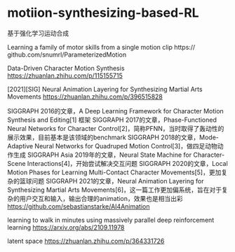 # motiion-synthesizing-based-RL
基于强化学习运动合成


Learning a family of motor skills from a single motion clip
https:// github.com/snumrl/ParameterizedMotion

Data-Driven Character Motion Synthesis
https://zhuanlan.zhihu.com/p/115155715

[2021][SIG] Neural Animation Layering for Synthesizing Martial Arts Movements
https://zhuanlan.zhihu.com/p/396515828


SIGGRAPH 2016的文章，A Deep Learning Framework for Character Motion Synthesis and Editing[1] 框架
SIGGRAPH 2017的文章，Phase-Functioned Neural Networks for Character Control[2]，简称PFNN，当时取得了轰动性的展示效果，目前基本是该领域的benchmark
SIGGRAPH 2018的文章，Mode-Adaptive Neural Networks for Quadruped Motion Control[3]，做四足动物动作生成
SIGGRAPH Asia 2019年的文章，Neural State Machine for Character-Scene Interactions[4]，开始尝试解决交互问题
SIGGRAPH 2020的文章，Local Motion Phases for Learning Multi-Contact Character Movements[5]，更加复杂的篮球问题
SIGGRAPH 2021的文章，Neural Animation Layering for Synthesizing Martial Arts Movements[6]，这一篇工作更加偏系统，旨在对于复杂的用户交互和输入，输出合理的animation，效果也是相当出彩
https://github.com/sebastianstarke/AI4Animation


learning to walk in minutes using massively parallel deep reinforcement learning
https://arxiv.org/abs/2109.11978

latent space
https://zhuanlan.zhihu.com/p/364331726


